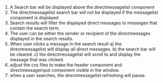 1) A Search bar will be displayed above the directmessagelist component
2) The directmessagelist search bar will not be displayed if the messagelist component is displayed
3) Search results will filter the displayed direct messages to messages that contain the search term.
4) The user can be either the sender or recipient of the directmessages displayed in the search results.
5) When user clicks a message in the search result
    a) the directmessagelist will display all direct messages.
    b) the search bar will be cleared.
    c) the directmessagelist will scroll to and display the message that was clicked.
6) adjust the css files to make the header component and directmessageinput component visible in the window.
7) when a user searches, the directmessagelist refreshing will pause.

